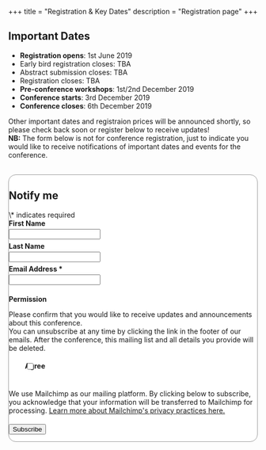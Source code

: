 +++
title = "Registration & Key Dates"
description = "Registration page"
+++

<meta http-equiv="X-UA-Compatible" content="IE=EmulateIE9">
  <!--[if lt IE10]>
	<h3 style="color:red;"> Please note that the registration page does not work if you are using Internet Explorer. <br> Please register using Safari, Chrome, or Firefox </h3>
  <![endif]-->
  
<!-- Please note that the registration page does not work if you are using Internet Explorer.  Please register using Safari, Chrome, or Firefox  -->

## Important Dates

- **Registration opens**: 1st June 2019
- Early bird registration closes: TBA
- Abstract submission closes: TBA
- Registration closes: TBA
- **Pre-conference workshops**: 1st/2nd December 2019
- **Conference starts**: 3rd December 2019
- **Conference closes**: 6th December 2019

Other important dates and registraion prices will be announced shortly, so please check back soon or register below to receive updates!  
**NB:** The form below is not for conference registration, just to indicate you would like to receive notifications of important dates and events for the conference.
<br><br>





<!-- Begin Mailchimp Signup Form -->
<link href="//cdn-images.mailchimp.com/embedcode/classic-10_7.css" rel="stylesheet" type="text/css">
<style type="text/css">
	#mc_embed_signup{background:#fff; clear:left; border:0.5px solid #999999; border-radius: 15px;}
	/* Add your own Mailchimp form style overrides in your site stylesheet or in this style block.
	   We recommend moving this block and the preceding CSS link to the HEAD of your HTML file. */
</style>
<style type="text/css">
	#mc-embedded-subscribe-form input[type=checkbox]{display: inline; width: auto;margin-right: 10px; position: absolute;}
	.checkbox {margin-left: 20px;}
	#mc_embed_signup .mc-field-group label {display:block;margin-bottom: 3px;font-weight: bold;}
	#mergeRow-gdpr {margin-top: 3%;}
	#mergeRow-gdpr fieldset label {font-weight: normal;margin-bottom: 20px !important;}
	#mc-embedded-subscribe-form .mc_fieldset{border:none;min-height: 0px;padding-bottom:0px;}
	#mc_embed_signup .mc-field-group.input-group label {display:inline;margin-left: 20px;}
	#mc_embed_signup .mc-field-group input {max-width: 400px;}
	#mc_embed_signup .mc-field-group {padding-bottom: 1%;}
</style>


<div id="mc_embed_signup">
<form action="https://adelaide.us16.list-manage.com/subscribe/post?u=6886987b686698c6d7c9df59c&amp;id=8638763281" method="post" id="mc-embedded-subscribe-form" name="mc-embedded-subscribe-form" class="validate" target="_blank" novalidate>
    <div id="mc_embed_signup_scroll">
	<h2>Notify me</h2>
<div class="indicates-required"><span class="asterisk">\*</span> indicates required</div>
<div class="mc-field-group">
	<label for="mce-FNAME">First Name </label>
	<input type="text" value="" name="FNAME" class="" id="mce-FNAME">
</div>
<div class="mc-field-group">
	<label for="mce-LNAME">Last Name </label>
	<input type="text" value="" name="LNAME" class="" id="mce-LNAME">
</div>
<div class="mc-field-group">
	<label for="mce-EMAIL">Email Address  <span class="asterisk">*</span>
</label>
	<input type="email" value="" name="EMAIL" class="required email" id="mce-EMAIL">
</div>
<div id="mergeRow-gdpr" class="mergeRow gdpr-mergeRow content__gdprBlock mc-field-group">
    <div class="content__gdpr">
        <label>Permission</label>
        <p>Please confirm that you would like to receive updates and announcements about this conference. 
        <br>
        You can unsubscribe at any time by clicking the link in the footer of our emails. After the conference, this mailing list and all details you provide will be deleted.</p>
        <fieldset class="mc_fieldset gdprRequired mc-field-group" name="interestgroup_field">
		<label class="checkbox subfield" for="gdpr_20989"><input type="checkbox" id="gdpr_20989" name="gdpr[20989]" value="Y" class="av-checkbox "><span>Agree</span> </label>
        </fieldset>
    </div>
    <div class="content__gdprLegal">
        <p>We use Mailchimp as our mailing platform. By clicking below to subscribe, you acknowledge that your information will be transferred to Mailchimp for processing. <a href="https://mailchimp.com/legal/" target="_blank">Learn more about Mailchimp's privacy practices here.</a></p>
    </div>
</div>
	<div id="mce-responses" class="clear">
		<div class="response" id="mce-error-response" style="display:none"></div>
		<div class="response" id="mce-success-response" style="display:none"></div>
	</div>    <!-- real people should not fill this in and expect good things - do not remove this or risk form bot signups-->
    <div style="position: absolute; left: -5000px;" aria-hidden="true"><input type="text" name="b_6886987b686698c6d7c9df59c_8638763281" tabindex="-1" value=""></div>
    <div class="clear"><input type="submit" value="Subscribe" name="subscribe" id="mc-embedded-subscribe" class="button"></div>
    </div>
</form>
</div>
<script type='text/javascript' src='//s3.amazonaws.com/downloads.mailchimp.com/js/mc-validate.js'></script><script type='text/javascript'>(function($) {window.fnames = new Array(); window.ftypes = new Array();fnames[1]='FNAME';ftypes[1]='text';fnames[2]='LNAME';ftypes[2]='text';fnames[0]='EMAIL';ftypes[0]='email';}(jQuery));var $mcj = jQuery.noConflict(true);</script>
<!--End mc_embed_signup-->


<br><br>

<!---
### Registration Options

| Options    | Early Bird Full Rate | Full Rate | Student Rate |
|------------|----------------------|-----------|--------------|
| Workshops  |                      |           |              |
| Conference |                      |           |              |
| Dinner     |                      |           |              |
| One-day    |                      |           |              |

<br>
All prices are in Australian Dollars (AUD). Proof of Student enrollment must be provided upon registration as a student.


<!--
<div class="col-sm-12 text-center">
<p class="text-large">
	<a class="btn btn-template-main-big" target="_blank" href="https://shop.adelaide.edu.au/konakart/More.../Conferences/Faculty-Sciences/Ranked-Set-Sampling%3A-translating-the-theory-to-applications-in-agriculture-and-natural-sciences/Agriculture%2C-Food-%26-Wine-141/2_2250.action?cust-sign-in-method=public">
	<i class="fa fa-user-plus"> Click here to Register now</i>
	</a> 
	</p>
	<p class="text-large">
	Please check the online cart after clicking "ADD TO CART" to see added purchases.
		</p>
</div>
-->
